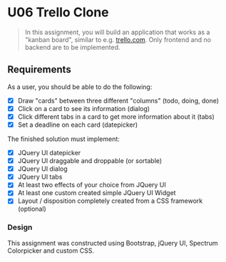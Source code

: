 # U06 Trello Clone

>In this assignment, you will build an application that works as a "kanban board", similar to e.g. [trello.com](https://trello.com/). Only frontend and no backend are to be implemented.

## Requirements

As a user, you should be able to do the following:
- [x] Draw "cards" between three different "columns" (todo, doing, done)
- [x] Click on a card to see its information (dialog)
- [x] Click different tabs in a card to get more information about it (tabs)
- [x] Set a deadline on each card (datepicker)

The finished solution must implement:
- [x] JQuery UI datepicker
- [x] JQuery UI draggable and droppable (or sortable)
- [x] JQuery UI dialog
- [x] JQuery UI tabs
- [x] At least two effects of your choice from JQuery UI
- [x] At least one custom created simple JQuery UI Widget
- [x] Layout / disposition completely created from a CSS framework (optional)

### Design

This assignment was constructed using Bootstrap, jQuery UI, Spectrum Colorpicker and custom CSS.
